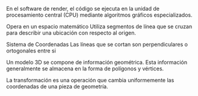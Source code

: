 En el software de render, el código se ejecuta en la unidad de procesamiento central (CPU) mediante algoritmos gráficos especializados. 

Opera en un espacio matemático 
Utiliza segmentos de línea que se cruzan para describir una ubicación con respecto al origen. 


Sistema de Coordenadas 
Las líneas que se cortan son perpendiculares o ortogonales entre si



Un modelo 3D se compone de información geométrica.
Esta información generalmente se almacena en la forma de polígonos y vértices. 


La transformación es una operación que cambia uniformemente las coordenadas de una pieza de geometría.